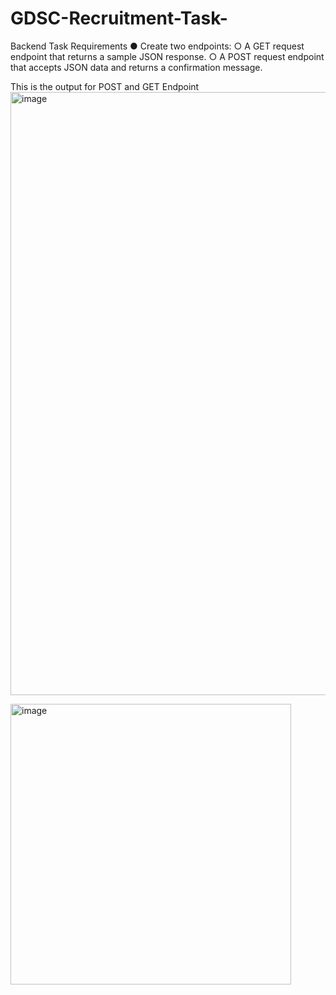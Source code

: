 # GDSC-Recruitment-Task-

Backend Task
Requirements
● Create two endpoints:
○ A GET request endpoint that returns a sample JSON response.
○ A POST request endpoint that accepts JSON data and returns a confirmation
message.

This is the output for POST and GET Endpoint 
<img width="965" alt="image" src="https://github.com/user-attachments/assets/9eae0fc4-0d10-4a37-ba50-4bbe195b7538">

<img width="449" alt="image" src="https://github.com/user-attachments/assets/6b98c982-b640-46cd-b755-6e74c8f3e017">
